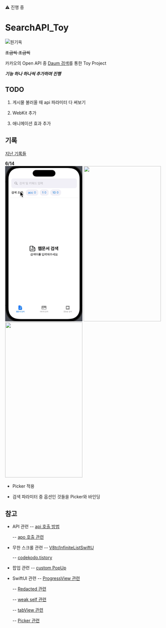 ⚠️ 진행 중

# SearchAPI_Toy

![원기옥](https://media.tenor.com/E7fROB_zqFAAAAAC/%EC%9B%90%EA%B8%B0%EC%98%A5.gif)
<br/>

~~조금씩 조금씩~~
<br/>

카카오의 Open API 중 [Daum 검색](https://developers.kakao.com/docs/latest/ko/daum-search/dev-guide)를 통한 Toy Project
<br/>

**_기능 하나 하나씩 추가하며 진행_**
<br/>

## TODO

1. 게시물 불러올 때 api 파라미터 다 써보기
   <br/>

2. WebKit 추가
   <br/>

3. 애니메이션 효과 추가
   <br/>

## 기록

[지난 기록들](https://github.com/BOLTB0X/SearchAPI_Toy/blob/main/resultHistory.md)
<br/>

**6/14**
<br/>
<img src="https://github.com/BOLTB0X/SearchAPI_Toy/blob/main/gif/%EA%B2%80%EC%83%89Picker.gif?raw=true" width="250" height="500"/> <img src="https://github.com/BOLTB0X/SearchAPI_Toy/blob/main/gif/%EA%B2%80%EC%83%89%EC%A1%B0%EA%B1%B4%20%EC%A0%81%EC%9A%A9_%ED%8C%8C%EB%9D%BC%EB%AF%B8%ED%84%B0%20%EB%AF%B8%EC%A0%81%EC%9A%A9.gif?raw=true" width="250" height="500"/> <img src="https://github.com/BOLTB0X/SearchAPI_Toy/blob/main/gif/%EA%B2%80%EC%83%89%EC%A1%B0%EA%B1%B4%20%EC%A0%81%EC%9A%A9_%ED%8C%8C%EB%9D%BC%EB%AF%B8%ED%84%B0%20%EC%A0%81%EC%9A%A9.gif?raw=true" width="250" height="500"/>
<br/>

- Picker 적용
  <br/>

- 검색 파라미터 중 옵션인 것들을 Picker와 바인딩
  <br/>

## 참고

- API 관련
  -- [api 호출 방법](https://donghoon.io/blog/swift_image_search/)

  -- [apo 호출 관련](https://rldd.tistory.com/215)

- 무한 스크롤 관련
  -- [V8tr/InfiniteListSwiftU](https://github.com/V8tr/InfiniteListSwiftUI)

  -- [codekodo.tistory](https://codekodo.tistory.com/207)

- 팝업 관련
  -- [custom PopUp](https://github.com/SnowLukin/CustomPopUp)

- SwiftUI 관련
  -- [ProgressView 관련](https://seons-dev.tistory.com/entry/SwiftUI-ProgressView-작업-진행률)

  -- [Redacted 관련](https://seons-dev.tistory.com/entry/SwiftUI-Redacted)

  -- [weak self 관련](https://ios-development.tistory.com/926)

  -- [tabView 관련](https://seons-dev.tistory.com/entry/SwiftUI-TabView)

  -- [Picker 관련](https://www.hohyeonmoon.com/blog/swiftui-tutorial-picker/)
